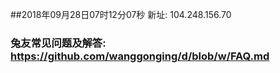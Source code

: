 ##2018年09月28日07时12分07秒 新址: 104.248.156.70
### 兔友常见问题及解答: https://github.com/wanggonging/d/blob/w/FAQ.md
